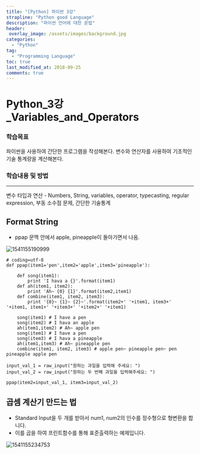 ```yaml
---
title: "[Python] 파이썬 3강"
strapline: "Python good Language"
description: "파이썬 언어에 대한 문법"
header:
 overlay_image: /assets/images/background.jpg
categories:
  - "Python"
tag:
  - "Programming Language"
toc: true
last_modified_at: 2018-09-25
comments: true
---
```



# Python_3강_Variables_and_Operators

### 학습목표

파이썬을 사용하여 간단한 프로그램을 작성해본다. 변수와 연산자를 사용하여 기초적인 기술 통계량을 계산해본다.



### 학습내용 및 방법

---
변수 타입과 연산 - Numbers, String, variables, operator, typecasting, regular expression, 부동 소수점 문제, 간단한 기술통계



## Format String

- ppap 문맥 안에서 apple, pineapple이 돌아가면서 나옴.

![1541155190999](https://postfiles.pstatic.net/MjAxODExMTNfMjkg/MDAxNTQyMDg4OTA2Mjcy.DgnzZJEpPE8IW-LmTSK9Naqpx2-Wz672cig1OQIYKYAg.i3MuOFZ_t5VvY2nt-UrNa8YeK4KqDner4aAClpDY4Gkg.JPEG.es0611/1541155190999.jpg?type=w966)

	# coding=utf-8
	def ppap(item1='pen',item2='apple',item3='pineapple'):

	    def song(item1):
	        print 'I hava a {}'.format(item1)
	    def ah(item1, item2):
	        print 'Ah~ {0} {1}'.format(item2,item1)
	    def combine(item1, item2, item3):
	        print '{0}~ {1}~ {2}~'.format(item2+' '+item1, item3+' '+item1, item1+' '+item3+' '+item2+' '+item1)

	    song(item1) # I have a pen
	    song(item2) # I hava an apple
	    ah(item1,item2) # Ah~ apple pen
	    song(item1) # I have a pen
	    song(item3) # I hava a pineapple
	    ah(item1,item3) # Ah~ pineapple pen
	    combine(item1, item2, item3) # apple pen~ pineapple pen~ pen pineapple apple pen

	input_val_1 = raw_input("원하는 과일을 입력해 주세요: ")
	input_val_2 = raw_input("원하는 두 번째 과일을 입력해주세요: ")

	ppap(item2=input_val_1, item3=input_val_2)


## 곱셈 계산기 만드는 법

- Standard Input을 두 개를 받아서 num1, num2의 인수를 정수형으로 형변환을 합니다.
- 이를 곱을 하여 프린트함수를 통해 표준출력하는 예제입니다.

![1541155234753](C:\Users\pppp\AppData\Roaming\Typora\typora-user-images\1541155234753.png)
